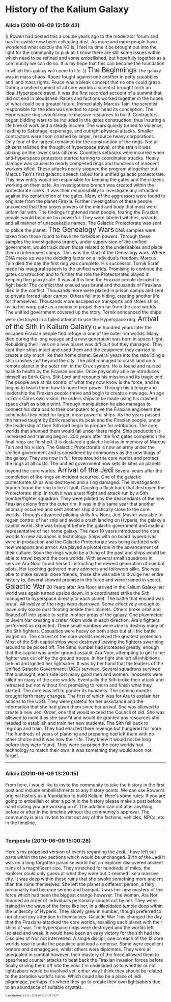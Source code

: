 # History of the Kalium Galaxy

### **Alicia** (2010-06-09 12:59:43)

(( Rowen had posted this a couple years ago to the moderator forum and has for awhile now been collecting dust. As more and more people have wondered what exactly the KG is, I feel its time it be brought out into the light for the community to pick at. I know there are still some issues within which need to be refined and some embellished, but hopefully together as a community we can do so. It is my hope that this can become the foundation in which this galaxy will come to life. ))
<span style="font-size: 1.50em;">The Beginnings</span>
The galaxy was in mass chaos. Races fought against one another in petty squabbles and land mass rights. Peace was a bleak concept that no one could grasp. During a unified summit of all core worlds a scientist brought forth an idea..Hyperspace travel.
It was the first recorded account of a summit that did not end in bloodshed. Races and factions worked together in the hopes of what could be a greater future. Immediately Marcus Tain, the scientist responsible for the idea was elected to spear head its conception.
The Hyperspace rings would require massive resources to build. Contractors began bidding wars to be included in the gates construction, thus insuring a life time of work and a steady income. The wars quickly turned to violence, leading to Sabotage, espionage, and outright physical attacks. Smaller contractors were soon crushed by larger, resource heavy corporations. Only four of the largest remained for the construction of the rings.
Not all citizens relished the thought of hyperspace travel, or the strain it was placing on the lower class citizens. Countless setbacks were incurred when anti-hyperspace protestors started turning to coordinated attacks. Heavy damage was caused to nearly completed rings and hundreds of innocent workers killed. These attacks nearly stopped the program altogether but Marcus Tain's first galactic speech rallied for a unified galactic protectorate. This new entity would be responsible for keeping the gates and the citizens working on them safe.
An investigations branch was created within the protectorate ranks. It was their responsibility to investigate any infraction against the construction of the gates. Many of the aggressors were found to originate from the planet Firaxia. Further investigation of these people uncovered that they poses powers of the mind and body that most were unfamiliar with. The findings frightened most people, fearing the Firaxian people would become too powerful. They were labeled witches, wizards, and all manner of unspeakable names. The Galactic Protectorate was sent to police the planet.
<span style="font-size: 1.50em;">The Genealogy Wars</span>
DNA samples were taken from those found to have the forbidden powers. Through these samples the investigations branch, under supervision of the unified government, would track down those related to the undesirables and place them in internment camps. This was the start of the Genealogy wars. Where DNA make up was the deciding factor on a individuals freedom.
Marcus Tain died the day the first ring was complete. His successor, Tornik Scraf made his inaugural speech to the unified worlds. Promising to continue the gates construction and to further the role the Protectorates played in keeping the galaxy safe. It was at this time the Firaxian people decided to fight back!
The conflict that ensued was brutal and thousands of Firaxians died in the conflict. Thousands more were placed in prison camps and sent to private forced labor camps. Others fell into hiding, creating another life for themselves. Thousands more escaped on transports and stolen ships, using the warp gate as a means to propel them far from the core worlds. The unified government covered up the story. Tornik announced the ships were destroyed in a failed attempt to use the Hyperspace ring.
<span style="font-size: 1.50em;">Arrival of the Sith in Kalium Galaxy</span>
One hundred years later the escaped Firaxian people find refuge in one of the outer rim worlds. Many died during the long voyage and a new generation was born in space flight. Rebuilding their lives on a new planet was difficult but they managed. They kept their ships intact and used them and the equipment they carried to create a city much like their home planet. Several years into the rebuilding a ship crashes just beyond the city.
The pilot managed to crash land on a remote planet in the outer rim, in the Crux system. He is found and nursed back to health by the Firaxian people. Once physically able he introduces himself as Edrik Carn, Sith Lord and recounts his mission and its tragic end. The people awe at his control of what they now know is the force, and he begins to teach them how to hone their power.
Through his tutelage and leadership the Firaxian people thrive and begin to create a new age. An age in Edrik Carns own vision. He orders ships to be made using his crashed space craft as a blue print. Through manipulation he also manages to connect his data pad to their computers to give the Firaxian engineers the schematic they need for larger, more powerful ships.
As the years passed the hatred taught by Edrik reaches its peak and the Firaxian people, under the leadership of their Sith lord begin to prepare for retribution. The core worlds that shunned them would fall under there might. Ship production is increased and training begins.
300 years after the first gates completion the final rings are finished. It is declared a galactic holiday in memory of Marcus Tain and his vision. The Galactic Protectorate is now an army under the Unified government and is considered by commoners as the new thugs of the galaxy. They are now in full force around the core worlds and protect the rings at all costs. The unified government now sets its sites on planets beyond the core worlds.
<span style="font-size: 1.50em;">Arrival of the Jedi</span>
Several years after the completion of the rings an incident occurred. One of the galactic protectorate ships was destroyed and a ring damaged. The investigations branch found the ring to be at fault. Causing a flash back that destroyed the Protectorate ship. In truth it was a test flight and attack run by a Sith bomber/fighter squadron. They were piloted by the descendants of the new Firaxian colony from the outer rim.
It was in this same year that another anomaly occurred and sent another ship drastically close to the core worlds. Through advanced piloting skills Ara Noor, Jedi Master was able to regain control of her ship and avoid a crash landing on Hyperis, the galaxy's capitol world. She was brought before the galactic government and made a representative of her home galaxy.
The next 10 years introduced the core worlds to new advances in technology. Ships with on board hyperdrives were in production and the Galactic Protectorate was being outfitted with new weapons and armor. Ara played a pivotal role in the advancement of their culture. Soon the rings would be a thing of the past and ships would be able to travel beyond the core worlds.
With several small squadrons in service Ara Noor found herself instructing the newest generation of combat pilots. Her teaching gathered many admirers and followers alike. She was able to make several close friends, those she was able to divulge her entire history to. Several showed promise in the force and were trained in secret.
<span style="font-size: 1.50em;">Galactic War</span>
20 Years after Ara Noor arrived in the Kalium Galaxy her world was again turned upside down. In a coordinated strike the Sith managed to hyperspace directly to each planet. The battle that ensued was brutal.
All twelve of the rings were destroyed. Some effectively enough to leave only space dust floating beside their planets. Others broke orbit and floated off into space to settle in other areas of the galaxy. One plummeted to Jevim Nar creating a crater 40km wide in each direction.
Ara's fighters performed as expected. There small numbers were able to destroy many of the Sith fighters. Casualties were heavy on both sides but still the battle waged on. The closest of the core worlds received the greatest protection. Most of the Sith capital ships were destroyed leaving the fighters swarming around to be picked off.
The Siths number had increased greatly, enough that the capitol was under ground assault. Ara Noor, attempting to get to her fighter was cut off by the ground troops. In her fight she left all inhibitions behind and ignited her lightsaber. It was by her hand that the leaders of the Unified Galactic Government (UGG) survived.
Several squadrons survived that onslaught, each side lost many good men and women. Innocents were killed on many of the core worlds. Eventually the Sith broke their attack and retreated but not without first promising to return and finish what they started. The core was left to ponder its humanity.
The coming months brought forth many changes. The first of which was for Ara to explain her actions to the UGG. They were grateful for her assistance and the information that she had given them since her arrival. She was allowed to create a new Jedi Order, one that would exceed the Council of old. She was allowed to mold it as she saw fit and would be granted any resources she needed to establish and train her new students.
The Sith fell back to regroup and train. They had enacted there revenge but hungered for more. The hundreds of years of planning and preparing had left them with no other choice and it was now their life. They knew it would not be long before they were found. They were surprised the core worlds had technology to match their own. It was something they would soon not forget.

---

### **Alicia** (2010-06-09 13:20:15)

From here, I would like to invite the community to take the history in the first post and include embellishments to any history points. We can use Rowen's original history as a foundation to build Kalium.
Here's some rules:
If you are going to embellish or alter a point in the history please make a post before hand stating you are working on it.
The addition can not alter anything before or after in the timeline without the community's approval.
The community is also invited to stat out any of the factions, vehicles, NPCs, etc in the timeline.

---

### **Tempeste** (2010-06-09 15:00:28)

Here's my proposed version of events regarding the Jedi. I have left out parts within the two sections which would be unchanged.
Birth of the Jedi
It was on a long forgotten paradise world that an explorer discovered ancient ruins of a magnificent size. They stretched for hundreds of miles, the explorer could only guess at what they were but it seemed like a massive city. It was deep within these ruins that she awoke something more ancient than the ruins themselves. She left the planet a different person, a fiery personality had become serene and tranquil. It was her new mastery of the force which had been the biggest change however. The woman, Ara Nor founded an order of individuals personally sought out by her. They were trained in the ways of the force like her, in a dilapidated temple deep within the undercity of Hyperis. They slowly grew in number, though preferred to not attract any attention to themselves.
Galactic War
This changed the day that the Firaxians attacked the core worlds, assailing each planet with their ships of war. The hyperspace rings were destroyed and the worlds left isolated and weak. It would have been an easy victory for the sith had the Disciples of Nor not intervened. A single discipl, one on each of the 12 core worlds rose to unite the populace and lead a defense. Some were excellent orators and demagogues, whilst others were diplomats. They were all unequaled in combat however, their mastery of the force allowed them to spearhead counter attacks to beat back the Firaxian invasion forces before finally driving them off into the void.
I'm undecided as to whether or not lightsabers would be involved yet, either way I think they should be related to the paradise world's ruins. Which could also be a place of jedi pilgrimage, perhaps it's where they go to create their own lightsabers due to an abundance of suitable crystals.



<span style="font-size: 0.5em;">***Last Modified**: 4.0.28 - *2025-06-02 21:39:17 EDT*</span>